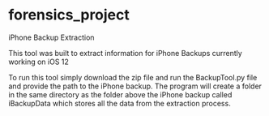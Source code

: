 # forensics_project

iPhone Backup Extraction 

This tool was built to extract information for iPhone Backups currently working on iOS 12

To run this tool simply download the zip file and run the BackupTool.py file and provide the 
path to the iPhone backup. The program will create a folder in the same directory as the folder
above the iPhone backup called iBackupData which stores all the data from the extraction process.


